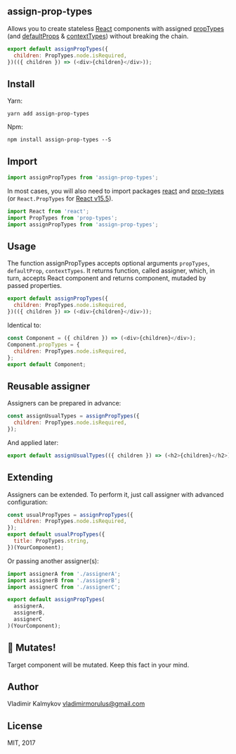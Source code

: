 assign-prop-types
----

Allows you to create stateless [React](https://facebook.github.io/react/) components with assigned [propTypes](https://github.com/reactjs/prop-types) (and [defaultProps](https://facebook.github.io/react/docs/typechecking-with-proptypes.html) & [contextTypes](https://facebook.github.io/react/docs/context.html)) without breaking the chain.

```js
export default assignPropTypes({
  children: PropTypes.node.isRequired,
})(({ children }) => (<div>{children}</div>));
```

Install
----

Yarn:
```shell
yarn add assign-prop-types
```

Npm:
```shell
npm install assign-prop-types --S
```

Import
----

```js
import assignPropTypes from 'assign-prop-types';
```

In most cases, you will also need to import packages [react](https://www.npmjs.com/package/react) and [prop-types](https://www.npmjs.com/package/prop-types) (or `React.PropTypes` for [React v15.5](https://facebook.github.io/react/warnings/dont-call-proptypes.html)).

```js
import React from 'react';
import PropTypes from 'prop-types';
import assignPropTypes from 'assign-prop-types';
```

Usage
----

The function assignPropTypes accepts optional arguments `propTypes`, `defaultProp`, `contextTypes`. It returns function, called assigner, which, in turn, accepts React component and returns component, mutaded by passed properties.

```js
export default assignPropTypes({
  children: PropTypes.node.isRequired,
})(({ children }) => (<div>{children}</div>));
```

Identical to:

```js
const Component = ({ children }) => (<div>{children}</div>);
Component.propTypes = {
  children: PropTypes.node.isRequired,
};
export default Component;
```

Reusable assigner
----

Assigners can be prepared in advance:

```js
const assignUsualTypes = assignPropTypes({
  children: PropTypes.node.isRequired,
});
```
And applied later:

```js
export default assignUsualTypes(({ children }) => (<h2>{children}</h2>));
```

Extending
----

Assigners can be extended. To perform it, just call assigner with advanced configuration:

```js
const usualPropTypes = assignPropTypes({
  children: PropTypes.node.isRequired,
});
export default usualPropTypes({
  title: PropTypes.string,
})(YourComponent);
```

Or passing another assigner(s):

```js
import assignerA from './assignerA';
import assignerB from './assignerB';
import assignerC from './assignerC';

export default assignPropTypes(
  assignerA,
  assignerB,
  assignerC
)(YourComponent);
```

👾 Mutates!
----

Target component will be mutated. Keep this fact in your mind.

Author
----

Vladimir Kalmykov <vladimirmorulus@gmail.com>

License
----

MIT, 2017
